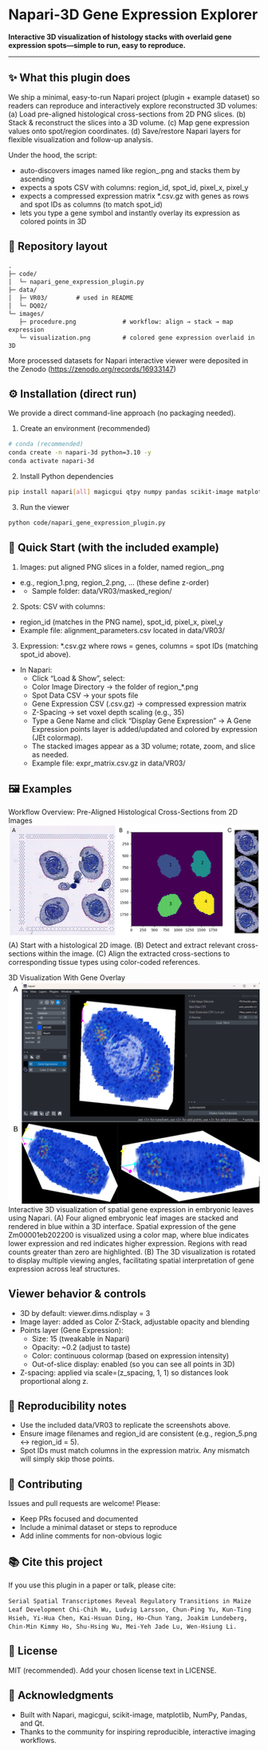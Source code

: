 # Napari-3D Gene Expression Explorer
**Interactive 3D visualization of histology stacks with overlaid gene expression spots—simple to run, easy to reproduce.**

---

## ✨ What this plugin does

We ship a minimal, easy-to-run Napari project (plugin + example dataset) so readers can reproduce and interactively explore reconstructed 3D volumes:
  (a) Load pre-aligned histological cross-sections from 2D PNG slices.
  (b) Stack & reconstruct the slices into a 3D volume.
  (c) Map gene expression values onto spot/region coordinates.
  (d) Save/restore Napari layers for flexible visualization and follow-up analysis.

Under the hood, the script:
 - auto-discovers images named like region_<id>.png and stacks them by ascending <id>
 - expects a spots CSV with columns: region_id, spot_id, pixel_x, pixel_y
 - expects a compressed expression matrix *.csv.gz with genes as rows and spot IDs as columns (to match spot_id)
 - lets you type a gene symbol and instantly overlay its expression as colored points in 3D

## 📁 Repository layout
```arduino
.
├─ code/
│  └─ napari_gene_expression_plugin.py
├─ data/
│  ├─ VR03/        # used in README
│  └─ DQ02/
└─ images/
   ├─ procedure.png             # workflow: align → stack → map expression
   └─ visualization.png         # colored gene expression overlaid in 3D
```

More processed datasets for Napari interactive viewer were deposited in the Zenodo (https://zenodo.org/records/16933147)

## ⚙️ Installation (direct run)
We provide a direct command-line approach (no packaging needed).
1. Create an environment (recommended)
```bash
# conda (recommended)
conda create -n napari-3d python=3.10 -y
conda activate napari-3d
```
2. Install Python dependencies
```bash
pip install napari[all] magicgui qtpy numpy pandas scikit-image matplotlib
```
3. Run the viewer
```bash
python code/napari_gene_expression_plugin.py
```

## 🚀 Quick Start (with the included example)

1. Images: put aligned PNG slices in a folder, named region_<integer>.png
  - e.g., region_1.png, region_2.png, … (these define z-order)
  - - Sample folder: data/VR03/masked_region/
2. Spots: CSV with columns:
  - region_id (matches <integer> in the PNG name), spot_id, pixel_x, pixel_y
  - Example file: alignment_parameters.csv located in data/VR03/
3. Expression: *.csv.gz where rows = genes, columns = spot IDs (matching spot_id above).
  - In Napari:
    - Click “Load & Show”, select:
    - Color Image Directory → the folder of region_*.png
    - Spot Data CSV → your spots file
    - Gene Expression CSV (.csv.gz) → compressed expression matrix
    - Z-Spacing → set voxel depth scaling (e.g., 35)
    - Type a Gene Name and click “Display Gene Expression” → A Gene Expression points layer is added/updated and colored by expression (JEt colormap).
    - The stacked images appear as a 3D volume; rotate, zoom, and slice as needed.
    - Example file: expr_matrix.csv.gz in data/VR03/

## 🖼️ Examples
Workflow Overview: Pre-Aligned Histological Cross-Sections from 2D Images
![procedure](images/procedure.png)
(A) Start with a histological 2D image.
(B) Detect and extract relevant cross-sections within the image.
(C) Align the extracted cross-sections to corresponding tissue types using color-coded references.

3D Visualization With Gene Overlay
![visualization](images/visualization.png)
Interactive 3D visualization of spatial gene expression in embryonic leaves using Napari. (A) Four aligned embryonic leaf images are stacked and rendered in blue within a 3D interface. Spatial expression of the gene Zm00001eb202200 is visualized using a color map, where blue indicates lower expression and red indicates higher expression. Regions with read counts greater than zero are highlighted. (B) The 3D visualization is rotated to display multiple viewing angles, facilitating spatial interpretation of gene expression across leaf structures.

## Viewer behavior & controls
 - 3D by default: viewer.dims.ndisplay = 3
 - Image layer: added as Color Z-Stack, adjustable opacity and blending
 - Points layer (Gene Expression):
    - Size: 15 (tweakable in Napari)
    - Opacity: ~0.2 (adjust to taste)
    - Color: continuous colormap (based on expression intensity)
    - Out-of-slice display: enabled (so you can see all points in 3D)
 - Z-spacing: applied via scale=(z_spacing, 1, 1) so distances look proportional along z.

## 🧪 Reproducibility notes
 - Use the included data/VR03 to replicate the screenshots above.
 - Ensure image filenames and region_id are consistent (e.g., region_5.png ↔ region_id = 5).
 - Spot IDs must match columns in the expression matrix. Any mismatch will simply skip those points.

## 🤝 Contributing
Issues and pull requests are welcome! Please:
  - Keep PRs focused and documented
  - Include a minimal dataset or steps to reproduce
  - Add inline comments for non-obvious logic

## 📚 Cite this project
If you use this plugin in a paper or talk, please cite:

`Serial Spatial Transcriptomes Reveal Regulatory Transitions in Maize Leaf Development
Chi-Chih Wu, Ludvig Larsson, Chun-Ping Yu, Kun-Ting Hsieh, Yi-Hua Chen, Kai-Hsuan Ding, Ho-Chun Yang, Joakim Lundeberg, Chin-Min Kimmy Ho, Shu-Hsing Wu, Mei-Yeh Jade Lu, Wen-Hsiung Li.`

## 📄 License
MIT (recommended). Add your chosen license text in LICENSE.

## 🙏 Acknowledgments
  - Built with Napari, magicgui, scikit-image, matplotlib, NumPy, Pandas, and Qt.
  - Thanks to the community for inspiring reproducible, interactive imaging workflows.

